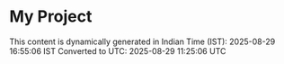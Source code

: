 # My Project

This content is dynamically generated in Indian Time (IST): 2025-08-29 16:55:06 IST
Converted to UTC: 2025-08-29 11:25:06 UTC
